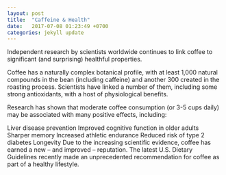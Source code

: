```yaml
---
layout: post
title:  "Caffeine & Health"
date:   2017-07-08 01:23:49 +0700
categories: jekyll update
---
```

Independent research by scientists worldwide continues to link coffee to significant (and surprising) healthful properties.

Coffee has a naturally complex botanical profile, with at least 1,000 natural compounds in the bean (including caffeine) and another 300 created in the roasting process. Scientists have linked a number of them, including some strong antioxidants, with a host of physiological benefits.

Research has shown that moderate coffee consumption (or 3-5 cups daily) may be associated with many positive effects, including:

Liver disease prevention
Improved cognitive function in older adults
Sharper memory
Increased athletic endurance
Reduced risk of type 2 diabetes
Longevity
Due to the increasing scientific evidence, coffee has earned a new – and improved – reputation. The latest U.S. Dietary Guidelines recently made an unprecedented recommendation for coffee as part of a healthy lifestyle.

[jekyll-docs]: https://jekyllrb.com/docs/home
[jekyll-gh]:   https://github.com/jekyll/jekyll
[jekyll-talk]: https://talk.jekyllrb.com/

